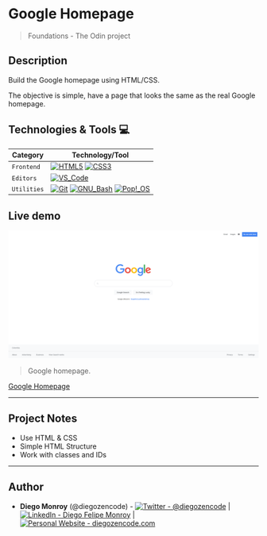 # Google Homepage

> Foundations - The Odin project

## Description

Build the Google homepage using HTML/CSS.

The objective is simple, have a page that looks the same as the real Google homepage.

## Technologies & Tools 💻

| Category    | Technology/Tool                                                                                                                                                                                                                                                                                                                                                                                                                |
| ----------- | ------------------------------------------------------------------------------------------------------------------------------------------------------------------------------------------------------------------------------------------------------------------------------------------------------------------------------------------------------------------------------------------------------------------------------ |
| `Frontend`  | [![HTML5](https://img.shields.io/badge/-HTML5-E34F26?&style=flat-square&logo=html5&labelColor=282828)](https://developer.mozilla.org/en-US/docs/Web/HTML) [![CSS3](https://img.shields.io/badge/-CSS3-1572B6?logo=css3&style=flat-square&logoColor=1572B6&labelColor=282828)](https://developer.mozilla.org/en-US/docs/Web/CSS)                                                                                                |
| `Editors`   | [![VS_Code](https://img.shields.io/badge/-VS_Code-007ACC?logo=visual-studio-code&style=flat-square&logoColor=007ACC&labelColor=282828)](https://code.visualstudio.com/)                                                                                                                                                                                                                                                        |
| `Utilities` | [![Git](https://img.shields.io/badge/-Git-F05032?logo=git&style=flat-square&labelColor=282828)](https://git-scm.com/) [![GNU_Bash](https://img.shields.io/badge/-GNU_Bash-4EAA25?logo=GNU-Bash&style=flat-square&labelColor=282828)](https://www.gnu.org/software/bash/) [![Pop!_OS](https://img.shields.io/badge/-Pop!_OS-48B9C7?logo=popos&style=flat-square&logoColor=48B9C7&labelColor=282828)](https://pop.system76.com/) |

## Live demo

![Google_homepage](images/google-homepage.png)

> Google homepage.

[Google Homepage](https://diegozencode.github.io/google-homepage)

---

## Project Notes

- Use HTML & CSS
- Simple HTML Structure
- Work with classes and IDs

---

## Author

- **Diego Monroy** (@diegozencode) - [<img src="https://img.shields.io/badge/-@diegozencode-000000?style=flat&logo=X&logoColor=white" alt="Twitter - @diegozencode" />](https://twitter.com/diegozencode) |
  [<img src="https://img.shields.io/badge/-@diegozencode-0072b1?style=flat&logo=Linkedin&logoColor=white" alt="LinkedIn - Diego Felipe Monroy" />](https://www.linkedin.com/in/diegozencode/) |
  [<img src="https://img.shields.io/badge/-diegozencode.com-4EAA25?style=flat&logo=Paperswithcode&logoColor=white" alt="Personal Website - diegozencode.com"/>](https://portfolio.diegozencode.com/)
